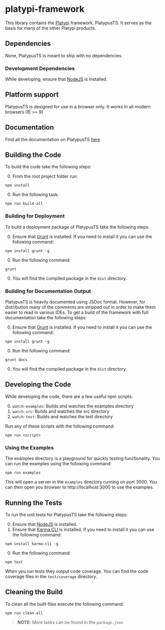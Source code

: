 # platypi-framework

This library contains the [Platypi](https://platypi.io) framework, PlatypusTS. It serves as the basis for many of the other Platypi products.

## Dependencies

None, PlatypusTS is meant to ship with no dependencies.

### Development Dependencies

While developing, ensure that [NodeJS](http://nodejs.org/) is installed.

## Platform support

PlatypusTS is designed for use in a browser only. It works in all modern browsers (IE >= 9)

## Documentation

Find all the documentation on PlatypusTS [here](https://platypi.io/docs)

## Building the Code

To build the code take the following steps:

0. From the root project folder run:
```shell
npm install
```
0. Run the following task:
```
npm run build-all
```

### Building for Deployment

To build a deployment package of PlatypusTS take the following steps:

0. Ensure that [Grunt](http://gruntjs.com/) is installed. If you need to install it you can use the following command:
```shell
npm install grunt -g
```
0. Run the following command:
```shell
grunt
```
0. You will find the compiled package in the `dist` directory.

### Building for Documentation Output

PlatypusTS is heavily documented using JSDoc format. However, for distribution many of the comments are stripped out in order to make 
them easier to read in various IDEs. To get a build of the framework with full documentation take the following steps:

0. Ensure that [Grunt](http://gruntjs.com/) is installed. If you need to install it you can use the following command:
```shell
npm install grunt -g
```
0. Run the following command:
```shell
grunt docs
```
0. You will find the compiled package in the `dist` directory.

## Developing the Code

While developing the code, there are a few useful npm scripts:

0. `watch-examples`: Builds and watches the examples directory
0. `watch-src`: Builds and watches the src directory
0. `watch-test`: Builds and watches the test directory

Run any of these scripts with the following command:

```shell
npm run <script>
```

### Using the Examples

The examples directory is a playground for quickly testing functionality. You can run the examples using the following command:

```shell
npm run examples
```

This will open a server in the `examples` directory running on port 3000. You can then open you browser to http://localhost:3000 to 
use the examples.

## Running the Tests

To run the unit tests for PlatypusTS take the following steps:

0. Ensure that [NodeJS](http://nodejs.org/) is installed.
0. Ensure that [Karma CLI](http://karma-runner.github.io/) is installed. If you need to install it you can use the following command:
```shell
npm install karma-cli -g
```
0. Run the following command:
```shell
npm test
```

When you run tests they output code coverage. You can find the code coverage files in the `test/coverage` directory.

## Cleaning the Build

To clean all the built-files execute the following command:

```shell
npm run clean-all
```

> **NOTE:** More tasks can be found in the `package.json`
